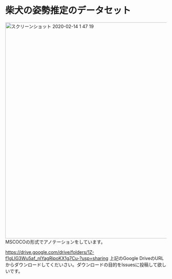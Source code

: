 # 柴犬の姿勢推定のデータセット
<img width="673" alt="スクリーンショット 2020-02-14 1 47 19" src="https://user-images.githubusercontent.com/54575368/94964736-307f8080-0535-11eb-8d45-cfc759bf609c.png">
MSCOCOの形式でアノテーションをしています。



https://drive.google.com/drive/folders/1Z-f1gLIG3Wu5af_nlYagRipoKX1g7Cu-?usp=sharing
上記のGoogle DriveのURLからダウンロードしてくだいさい。ダウンロードの目的をIssuesに投稿して欲しいです。
